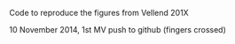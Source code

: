 Code to reproduce the figures from Vellend 201X

10 November 2014, 1st MV push to github (fingers crossed)